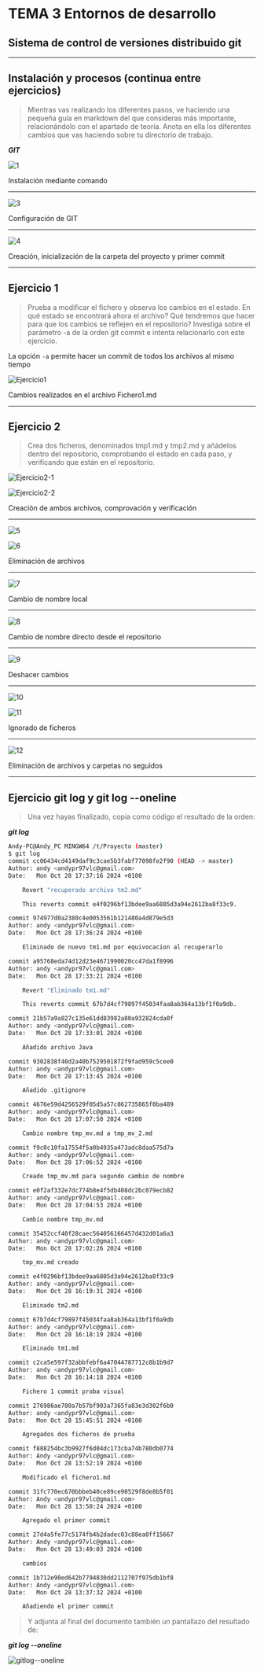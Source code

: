 # **TEMA 3 Entornos de desarrollo**

## Sistema de control de versiones distribuido git

---

## **Instalación y procesos (continua entre ejercicios)**

>Mientras vas realizando los diferentes pasos, ve haciendo una pequeña guía en markdown del que consideras más importante, relacionándolo con el apartado de teoría.
Anota en ella los diferentes cambios que vas haciendo sobre tu directorio de trabajo.

***GIT***

![1](../../../recursos/Capturas_EDD_Apartado5/1.png)

Instalación mediante comando

---

![3](../../../recursos/Capturas_EDD_Apartado5/3.png)

Configuración de GIT

---

![4](../../../recursos/Capturas_EDD_Apartado5/4.png)

Creación, inicialización de la carpeta del proyecto y primer commit

---

## **Ejercicio 1**

>Prueba a modificar el fichero y observa los cambios en el estado. En qué estado se encontrará ahora el archivo? Qué tendremos que hacer para que los cambios se reflejen en el repositorio? Investiga sobre el parámetro -a de la orden git commit e intenta relacionarlo con este ejercicio.

La opción `-a` permite hacer un commit de todos los archivos al mismo tiempo

![Ejercicio1](../../../recursos/Capturas_EDD_Apartado5/Ejercicio1.png)

Cambios realizados en el archivo Fichero1.md

---

## **Ejercicio 2**

>Crea dos ficheros, denominados tmp1.md y tmp2.md y añádelos dentro del repositorio, comprobando el estado en cada paso, y verificando que están en el repositorio.

![Ejercicio2-1](../../../recursos/Capturas_EDD_Apartado5/Ejercicio2-1.png)

![Ejercicio2-2](../../../recursos/Capturas_EDD_Apartado5/Ejercicio2-2.png)

Creación de ambos archivos, comprovación y verificación

---

![5](../../../recursos/Capturas_EDD_Apartado5/5.png)

![6](../../../recursos/Capturas_EDD_Apartado5/6.png)

Eliminación de archivos

---

![7](../../../recursos/Capturas_EDD_Apartado5/7.png)

Cambio de nombre local

---

![8](../../../recursos/Capturas_EDD_Apartado5/8.png)

Cambio de nombre directo desde el repositorio

---

![9](../../../recursos/Capturas_EDD_Apartado5/9.png)

Deshacer cambios

---

![10](../../../recursos/Capturas_EDD_Apartado5/10.png)

![11](../../../recursos/Capturas_EDD_Apartado5/11.png)

Ignorado de ficheros

---

![12](../../../recursos/Capturas_EDD_Apartado5/12.png)

Eliminación de archivos y carpetas no seguidos

---

## **Ejercicio git log y git log --oneline**

>Una vez hayas finalizado, copia como código el resultado de la orden:

***git log***

~~~ bash
Andy-PC@Andy_PC MINGW64 /t/Proyecto (master)
$ git log
commit cc06434cd4149daf9c3cae5b3fabf77098fe2f90 (HEAD -> master)
Author: andy <andypr97vlc@gmail.com>
Date:   Mon Oct 28 17:37:16 2024 +0100

    Revert "recuperado archivo tm2.md"

    This reverts commit e4f0296bf13bdee9aa6805d3a94e2612ba8f33c9.

commit 974977d0a2380c4e0053561b121480a4d879e5d3
Author: andy <andypr97vlc@gmail.com>
Date:   Mon Oct 28 17:36:24 2024 +0100

    Eliminado de nuevo tm1.md por equivocacion al recuperarlo

commit a95768eda74d12d23e4671990020cc47da1f8996
Author: andy <andypr97vlc@gmail.com>
Date:   Mon Oct 28 17:33:21 2024 +0100

    Revert "Eliminado tm1.md"

    This reverts commit 67b7d4cf79897f45034faa8ab364a13bf1f0a9db.

commit 21b57a9a827c135e61dd83982a80a932824cda0f
Author: andy <andypr97vlc@gmail.com>
Date:   Mon Oct 28 17:33:01 2024 +0100

    Añadido archivo Java

commit 9302838f40d2a40b7529501872f9fad959c5cee0
Author: andy <andypr97vlc@gmail.com>
Date:   Mon Oct 28 17:13:45 2024 +0100

    Añadido .gitignore

commit 4676e59d4256529f05d5a57c862735865f0ba489
Author: andy <andypr97vlc@gmail.com>
Date:   Mon Oct 28 17:07:50 2024 +0100

    Cambio nombre tmp_mv.md a tmp_mv_2.md

commit f9c0c10fa17554f5a0b4935a473adc8daa575d7a
Author: andy <andypr97vlc@gmail.com>
Date:   Mon Oct 28 17:06:52 2024 +0100

    Creado tmp_mv.md para segundo cambio de nombre

commit e0f2af332e7dc774b8e4f5db408dc2bc079ecb82
Author: andy <andypr97vlc@gmail.com>
Date:   Mon Oct 28 17:04:53 2024 +0100

    Cambio nombre tmp_mv.md

commit 35452ccf40f28caec564056166457d432d01a6a3
Author: andy <andypr97vlc@gmail.com>
Date:   Mon Oct 28 17:02:26 2024 +0100

    tmp_mv.md creado

commit e4f0296bf13bdee9aa6805d3a94e2612ba8f33c9
Author: andy <andypr97vlc@gmail.com>
Date:   Mon Oct 28 16:19:31 2024 +0100

    Eliminado tm2.md

commit 67b7d4cf79897f45034faa8ab364a13bf1f0a9db
Author: andy <andypr97vlc@gmail.com>
Date:   Mon Oct 28 16:18:19 2024 +0100

    Eliminado tm1.md

commit c2ca5e597f32abbfebf6a47044787712c8b1b9d7
Author: andy <andypr97vlc@gmail.com>
Date:   Mon Oct 28 16:14:18 2024 +0100

    Fichero 1 commit proba visual

commit 276986ae780a7b57bf903a7365fa83e3d302f6b0
Author: andy <andypr97vlc@gmail.com>
Date:   Mon Oct 28 15:45:51 2024 +0100

    Agregados dos ficheros de prueba

commit f888254bc3b9927f6d04dc173cba74b780db0774
Author: Andy <andypr97vlc@gmail.com>
Date:   Mon Oct 28 13:52:19 2024 +0100

    Modificado el fichero1.md

commit 31fc770ec670bbbeb40ce89ce90529f8de8b5f01
Author: Andy <andypr97vlc@gmail.com>
Date:   Mon Oct 28 13:50:24 2024 +0100

    Agregado el primer commit

commit 27d4a5fe77c5174fb4b2dadec03c88ea0ff15667
Author: Andy <andypr97vlc@gmail.com>
Date:   Mon Oct 28 13:49:03 2024 +0100

    cambios

commit 1b712e90ed642b7794830dd2112707f975db1bf8
Author: Andy <andypr97vlc@gmail.com>
Date:   Mon Oct 28 13:37:32 2024 +0100

    Añadiendo el primer commit
~~~

>Y adjunta al final del documento también un pantallazo del resultado de:

***git log --oneline***

![gitlog--oneline](../../../recursos/Capturas_EDD_Apartado5/gitlog--oneline.png)
